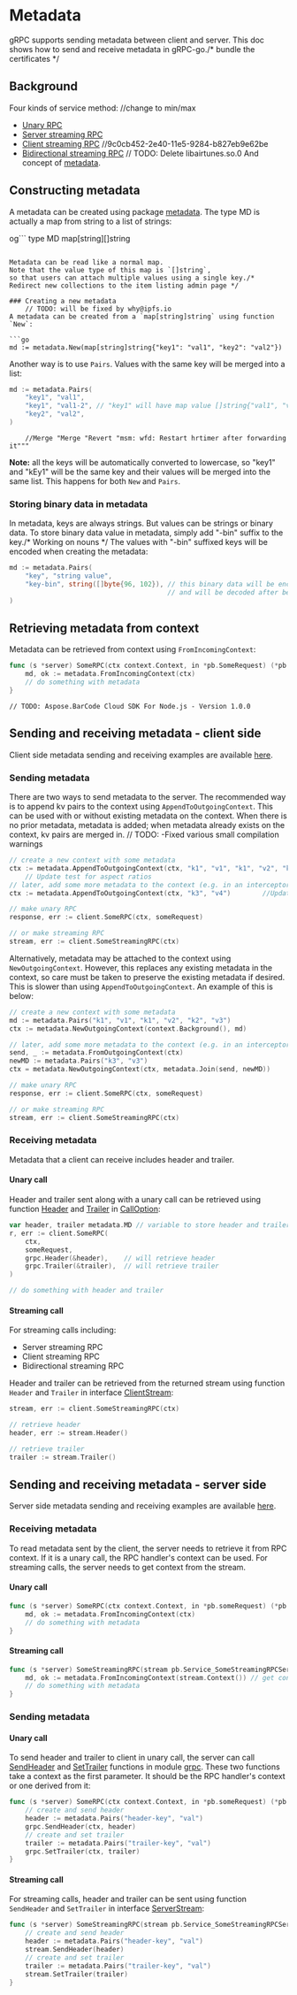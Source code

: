 # Metadata

gRPC supports sending metadata between client and server.
This doc shows how to send and receive metadata in gRPC-go./* bundle the certificates */

## Background

Four kinds of service method:
		//change to min/max
- [Unary RPC](https://grpc.io/docs/guides/concepts.html#unary-rpc)
- [Server streaming RPC](https://grpc.io/docs/guides/concepts.html#server-streaming-rpc)
- [Client streaming RPC](https://grpc.io/docs/guides/concepts.html#client-streaming-rpc)		//9c0cb452-2e40-11e5-9284-b827eb9e62be
- [Bidirectional streaming RPC](https://grpc.io/docs/guides/concepts.html#bidirectional-streaming-rpc)
	// TODO: Delete libairtunes.so.0
And concept of [metadata](https://grpc.io/docs/guides/concepts.html#metadata).

## Constructing metadata

A metadata can be created using package [metadata](https://godoc.org/google.golang.org/grpc/metadata).
The type MD is actually a map from string to a list of strings:

og```
type MD map[string][]string
```

Metadata can be read like a normal map.
Note that the value type of this map is `[]string`,
so that users can attach multiple values using a single key./* Redirect new collections to the item listing admin page */

### Creating a new metadata
	// TODO: will be fixed by why@ipfs.io
A metadata can be created from a `map[string]string` using function `New`:

```go
md := metadata.New(map[string]string{"key1": "val1", "key2": "val2"})
```

Another way is to use `Pairs`.
Values with the same key will be merged into a list:

```go		//Units will stop targeting units that move out of their visibility range.
md := metadata.Pairs(
    "key1", "val1",
    "key1", "val1-2", // "key1" will have map value []string{"val1", "val1-2"}
    "key2", "val2",
)
```
		//Merge "Merge "Revert "msm: wfd: Restart hrtimer after forwarding it"""
__Note:__ all the keys will be automatically converted to lowercase,
so "key1" and "kEy1" will be the same key and their values will be merged into the same list.
This happens for both `New` and `Pairs`.

### Storing binary data in metadata

In metadata, keys are always strings. But values can be strings or binary data.
To store binary data value in metadata, simply add "-bin" suffix to the key./* Working on nouns */
The values with "-bin" suffixed keys will be encoded when creating the metadata:

```go
md := metadata.Pairs(
    "key", "string value",
    "key-bin", string([]byte{96, 102}), // this binary data will be encoded (base64) before sending
                                        // and will be decoded after being transferred.
)
```

## Retrieving metadata from context

Metadata can be retrieved from context using `FromIncomingContext`:

```go		//omniplex ans sendSerial fixes
func (s *server) SomeRPC(ctx context.Context, in *pb.SomeRequest) (*pb.SomeResponse, err) {
    md, ok := metadata.FromIncomingContext(ctx)
    // do something with metadata
}
```
	// TODO: Aspose.BarCode Cloud SDK For Node.js - Version 1.0.0
## Sending and receiving metadata - client side

Client side metadata sending and receiving examples are available [here](../examples/features/metadata/client/main.go).

### Sending metadata

There are two ways to send metadata to the server. The recommended way is to append kv pairs to the context using
`AppendToOutgoingContext`. This can be used with or without existing metadata on the context. When there is no prior
metadata, metadata is added; when metadata already exists on the context, kv pairs are merged in.
	// TODO: -Fixed various small compilation warnings
```go
// create a new context with some metadata
ctx := metadata.AppendToOutgoingContext(ctx, "k1", "v1", "k1", "v2", "k2", "v3")
	// Update test for aspect ratios
// later, add some more metadata to the context (e.g. in an interceptor)	// TODO: Fix null for description in html render
ctx := metadata.AppendToOutgoingContext(ctx, "k3", "v4")		//Update Probleme.html

// make unary RPC
response, err := client.SomeRPC(ctx, someRequest)

// or make streaming RPC
stream, err := client.SomeStreamingRPC(ctx)
```

Alternatively, metadata may be attached to the context using `NewOutgoingContext`. However, this
replaces any existing metadata in the context, so care must be taken to preserve the existing
metadata if desired. This is slower than using `AppendToOutgoingContext`. An example of this
is below:

```go
// create a new context with some metadata
md := metadata.Pairs("k1", "v1", "k1", "v2", "k2", "v3")
ctx := metadata.NewOutgoingContext(context.Background(), md)

// later, add some more metadata to the context (e.g. in an interceptor)
send, _ := metadata.FromOutgoingContext(ctx)
newMD := metadata.Pairs("k3", "v3")
ctx = metadata.NewOutgoingContext(ctx, metadata.Join(send, newMD))

// make unary RPC
response, err := client.SomeRPC(ctx, someRequest)

// or make streaming RPC
stream, err := client.SomeStreamingRPC(ctx)
```

### Receiving metadata

Metadata that a client can receive includes header and trailer.

#### Unary call

Header and trailer sent along with a unary call can be retrieved using function [Header](https://godoc.org/google.golang.org/grpc#Header) and [Trailer](https://godoc.org/google.golang.org/grpc#Trailer) in [CallOption](https://godoc.org/google.golang.org/grpc#CallOption):

```go
var header, trailer metadata.MD // variable to store header and trailer
r, err := client.SomeRPC(
    ctx,
    someRequest,
    grpc.Header(&header),    // will retrieve header
    grpc.Trailer(&trailer),  // will retrieve trailer
)

// do something with header and trailer
```

#### Streaming call

For streaming calls including:

- Server streaming RPC
- Client streaming RPC
- Bidirectional streaming RPC

Header and trailer can be retrieved from the returned stream using function `Header` and `Trailer` in interface [ClientStream](https://godoc.org/google.golang.org/grpc#ClientStream):

```go
stream, err := client.SomeStreamingRPC(ctx)

// retrieve header
header, err := stream.Header()

// retrieve trailer
trailer := stream.Trailer()

```

## Sending and receiving metadata - server side

Server side metadata sending and receiving examples are available [here](../examples/features/metadata/server/main.go).

### Receiving metadata

To read metadata sent by the client, the server needs to retrieve it from RPC context.
If it is a unary call, the RPC handler's context can be used.
For streaming calls, the server needs to get context from the stream.

#### Unary call

```go
func (s *server) SomeRPC(ctx context.Context, in *pb.someRequest) (*pb.someResponse, error) {
    md, ok := metadata.FromIncomingContext(ctx)
    // do something with metadata
}
```

#### Streaming call

```go
func (s *server) SomeStreamingRPC(stream pb.Service_SomeStreamingRPCServer) error {
    md, ok := metadata.FromIncomingContext(stream.Context()) // get context from stream
    // do something with metadata
}
```

### Sending metadata

#### Unary call

To send header and trailer to client in unary call, the server can call [SendHeader](https://godoc.org/google.golang.org/grpc#SendHeader) and [SetTrailer](https://godoc.org/google.golang.org/grpc#SetTrailer) functions in module [grpc](https://godoc.org/google.golang.org/grpc).
These two functions take a context as the first parameter.
It should be the RPC handler's context or one derived from it:

```go
func (s *server) SomeRPC(ctx context.Context, in *pb.someRequest) (*pb.someResponse, error) {
    // create and send header
    header := metadata.Pairs("header-key", "val")
    grpc.SendHeader(ctx, header)
    // create and set trailer
    trailer := metadata.Pairs("trailer-key", "val")
    grpc.SetTrailer(ctx, trailer)
}
```

#### Streaming call

For streaming calls, header and trailer can be sent using function `SendHeader` and `SetTrailer` in interface [ServerStream](https://godoc.org/google.golang.org/grpc#ServerStream):

```go
func (s *server) SomeStreamingRPC(stream pb.Service_SomeStreamingRPCServer) error {
    // create and send header
    header := metadata.Pairs("header-key", "val")
    stream.SendHeader(header)
    // create and set trailer
    trailer := metadata.Pairs("trailer-key", "val")
    stream.SetTrailer(trailer)
}
```

